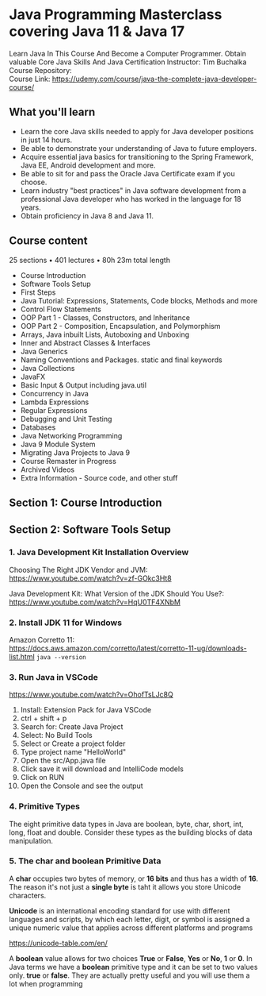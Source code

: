 # Java Programming Masterclass covering Java 11 & Java 17

Learn Java In This Course And Become a Computer Programmer. Obtain valuable Core Java Skills And Java Certification
Instructor: Tim Buchalka  
Course Repository:  
Course Link: https://udemy.com/course/java-the-complete-java-developer-course/

## What you'll learn

- Learn the core Java skills needed to apply for Java developer positions in just 14 hours.
- Be able to demonstrate your understanding of Java to future employers.
- Acquire essential java basics for transitioning to the Spring Framework, Java EE, Android development and more.
- Be able to sit for and pass the Oracle Java Certificate exam if you choose.
- Learn industry "best practices" in Java software development from a professional Java developer who has worked in the language for 18 years.
- Obtain proficiency in Java 8 and Java 11.

## Course content

25 sections • 401 lectures • 80h 23m total length

- Course Introduction
- Software Tools Setup
- First Steps
- Java Tutorial: Expressions, Statements, Code blocks, Methods and more
- Control Flow Statements
- OOP Part 1 - Classes, Constructors, and Inheritance
- OOP Part 2 - Composition, Encapsulation, and Polymorphism
- Arrays, Java inbuilt Lists, Autoboxing and Unboxing
- Inner and Abstract Classes & Interfaces
- Java Generics
- Naming Conventions and Packages. static and final keywords
- Java Collections
- JavaFX
- Basic Input & Output including java.util
- Concurrency in Java
- Lambda Expressions
- Regular Expressions
- Debugging and Unit Testing
- Databases
- Java Networking Programming
- Java 9 Module System
- Migrating Java Projects to Java 9
- Course Remaster in Progress
- Archived Videos
- Extra Information - Source code, and other stuff

## Section 1: Course Introduction

## Section 2: Software Tools Setup

### 1. Java Development Kit Installation Overview

Choosing The Right JDK Vendor and JVM:  
https://www.youtube.com/watch?v=zf-GOkc3Ht8

Java Development Kit: What Version of the JDK Should You Use?:  
https://www.youtube.com/watch?v=HqU0TF4XNbM

### 2. Install JDK 11 for Windows

Amazon Corretto 11:  
https://docs.aws.amazon.com/corretto/latest/corretto-11-ug/downloads-list.html
`java --version`

### 3. Run Java in VSCode

https://www.youtube.com/watch?v=OhofTsLJc8Q

1. Install: Extension Pack for Java VSCode
2. ctrl + shift + p
3. Search for: Create Java Project
4. Select: No Build Tools
5. Select or Create a project folder
6. Type project name "HelloWorld"
7. Open the src/App.java file
8. Click save it will download and IntelliCode models
9. Click on RUN
10. Open the Console and see the output

### 4. Primitive Types

The eight primitive data types in Java are boolean, byte, char, short, int, long, float
and double. Consider these types as the building blocks of data manipulation.

### 5. The char and boolean Primitive Data

A **char** occupies two bytes of memory, or **16 bits** and thus has a
width of **16**. The reason it's not just a **single byte** is taht it
allows you store Unicode characters.

**Unicode** is an international encoding standard for use with different languages and scripts,
by which each letter, digit, or symbol is assigned a unique numeric value that applies across
different platforms and programs

https://unicode-table.com/en/

A **boolean** value allows for two choices **True** or **False**, **Yes** or **No**, **1** or **0**.
In Java terms we have a **boolean** primitive type and it can be set to two values only.
**true** or **false**. They are actually pretty useful and you will use them a lot when programming

